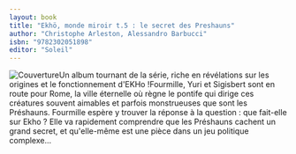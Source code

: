 ```yaml
---
layout: book
title: "Ekhö, monde miroir t.5 : le secret des Preshauns"
author: "Christophe Arleston, Alessandro Barbucci"
isbn: "9782302051898"
editor: "Soleil"
---
```

![Couverture](/img/9782302051898.jpg)Un album tournant de la série, riche en révélations sur les origines et le fonctionnement d'EKHo !Fourmille, Yuri et Sigisbert sont en route pour Rome, la ville éternelle où règne le pontife qui dirige ces créatures souvent aimables et parfois monstrueuses que sont les Préshauns. Fourmille espère y trouver la réponse à la question : que fait-elle sur Ekho ? Elle va rapidement comprendre que les Préshauns cachent un grand secret, et qu'elle-même est une pièce dans un jeu politique complexe...